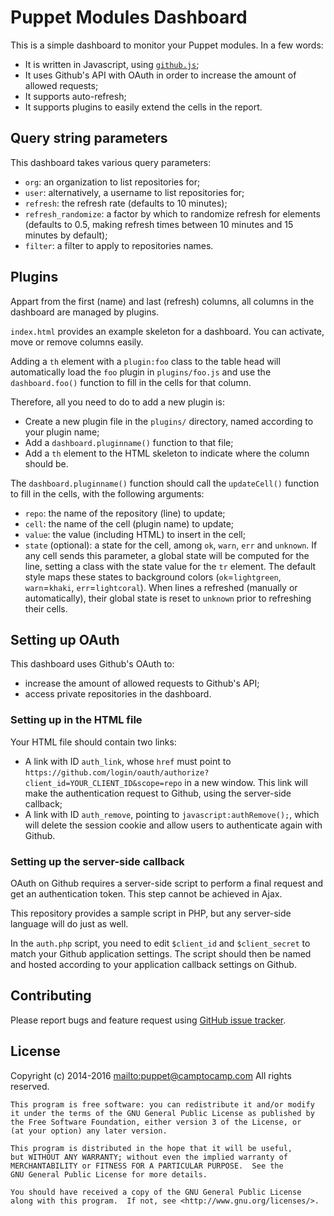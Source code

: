 Puppet Modules Dashboard
==============================

This is a simple dashboard to monitor your Puppet modules. In a few words:

* It is written in Javascript, using [`github.js`](https://github.com/michael/github);
* It uses Github's API with OAuth in order to increase the amount of allowed requests;
* It supports auto-refresh;
* It supports plugins to easily extend the cells in the report.

## Query string parameters

This dashboard takes various query parameters:

* `org`: an organization to list repositories for;
* `user`: alternatively, a username to list repositories for;
* `refresh`: the refresh rate (defaults to 10 minutes);
* `refresh_randomize`: a factor by which to randomize refresh for elements (defaults to 0.5, making refresh times between 10 minutes and 15 minutes by default);
* `filter`: a filter to apply to repositories names.


## Plugins

Appart from the first (name) and last (refresh) columns, all columns in the dashboard are managed by plugins.

`index.html` provides an example skeleton for a dashboard. You can activate, move or remove columns easily.

Adding a `th` element with a `plugin:foo` class to the table head will automatically load the `foo` plugin in `plugins/foo.js` and use the `dashboard.foo()` function to fill in the cells for that column.

Therefore, all you need to do to add a new plugin is:

* Create a new plugin file in the `plugins/` directory, named according to your plugin name;
* Add a `dashboard.pluginname()` function to that file;
* Add a `th` element to the HTML skeleton to indicate where the column should be.

The `dashboard.pluginname()` function should call the `updateCell()` function to fill in the cells, with the following arguments:

* `repo`: the name of the repository (line) to update;
* `cell`: the name of the cell (plugin name) to update;
* `value`: the value (including HTML) to insert in the cell;
* `state` (optional): a state for the cell, among `ok`, `warn`, `err` and `unknown`. If any cell sends this parameter, a global state will be computed for the line, setting a class with the state value for the `tr` element. The default style maps these states to background colors (`ok`=`lightgreen`, `warn`=`khaki`, `err`=`lightcoral`). When lines a refreshed (manually or automatically), their global state is reset to `unknown` prior to refreshing their cells.


## Setting up OAuth

This dashboard uses Github's OAuth to:

* increase the amount of allowed requests to Github's API;
* access private repositories in the dashboard.

### Setting up in the HTML file

Your HTML file should contain two links:

* A link with ID `auth_link`, whose `href` must point to `https://github.com/login/oauth/authorize?client_id=YOUR_CLIENT_ID&scope=repo` in a new window. This link will make the authentication request to Github, using the server-side callback;
* A link with ID `auth_remove`, pointing to `javascript:authRemove();`, which will delete the session cookie and allow users to authenticate again with Github.


### Setting up the server-side callback

OAuth on Github requires a server-side script to perform a final request and get an authentication token. This step cannot be achieved in Ajax.

This repository provides a sample script in PHP, but any server-side language will do just as well.

In the `auth.php` script, you need to edit `$client_id` and `$client_secret` to match your Github application settings. The script should then be named and hosted according to your application callback settings on Github.


## Contributing

Please report bugs and feature request using [GitHub issue
tracker](https://github.com/camptocamp/puppet-modules-dashboard/issues).


## License

Copyright (c) 2014-2016 <mailto:puppet@camptocamp.com> All rights reserved.

    This program is free software: you can redistribute it and/or modify
    it under the terms of the GNU General Public License as published by
    the Free Software Foundation, either version 3 of the License, or
    (at your option) any later version.
    
    This program is distributed in the hope that it will be useful,
    but WITHOUT ANY WARRANTY; without even the implied warranty of
    MERCHANTABILITY or FITNESS FOR A PARTICULAR PURPOSE.  See the
    GNU General Public License for more details.
    
    You should have received a copy of the GNU General Public License
    along with this program.  If not, see <http://www.gnu.org/licenses/>.

